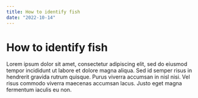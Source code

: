 ```yaml
---
title: How to identify fish
date: "2022-10-14"
---
```


# How to identify fish

Lorem ipsum dolor sit amet, consectetur adipiscing elit, sed do eiusmod
tempor incididunt ut labore et dolore magna aliqua. Sed id semper risus in
hendrerit gravida rutrum quisque. Purus viverra accumsan in nisl nisi. Vel
risus commodo viverra maecenas accumsan lacus. Justo eget magna fermentum
iaculis eu non.

